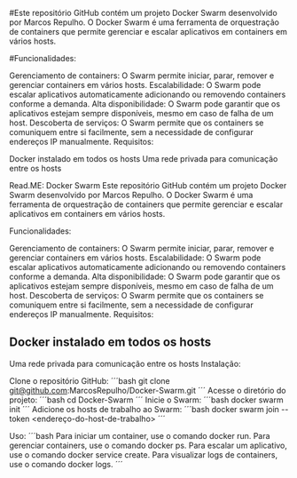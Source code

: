 #Este repositório GitHub contém um projeto Docker Swarm desenvolvido por Marcos Repulho. O Docker Swarm é uma ferramenta de orquestração de containers que permite gerenciar e escalar aplicativos em containers em vários hosts.





#Funcionalidades:

Gerenciamento de containers: O Swarm permite iniciar, parar, remover e gerenciar containers em vários hosts.
Escalabilidade: O Swarm pode escalar aplicativos automaticamente adicionando ou removendo containers conforme a demanda.
Alta disponibilidade: O Swarm pode garantir que os aplicativos estejam sempre disponíveis, mesmo em caso de falha de um host.
Descoberta de serviços: O Swarm permite que os containers se comuniquem entre si facilmente, sem a necessidade de configurar endereços IP manualmente.
Requisitos:

Docker instalado em todos os hosts
Uma rede privada para comunicação entre os hosts



Read.ME: Docker Swarm
Este repositório GitHub contém um projeto Docker Swarm desenvolvido por Marcos Repulho. O Docker Swarm é uma ferramenta de orquestração de containers que permite gerenciar e escalar aplicativos em containers em vários hosts.

Funcionalidades:

Gerenciamento de containers: O Swarm permite iniciar, parar, remover e gerenciar containers em vários hosts.
Escalabilidade: O Swarm pode escalar aplicativos automaticamente adicionando ou removendo containers conforme a demanda.
Alta disponibilidade: O Swarm pode garantir que os aplicativos estejam sempre disponíveis, mesmo em caso de falha de um host.
Descoberta de serviços: O Swarm permite que os containers se comuniquem entre si facilmente, sem a necessidade de configurar endereços IP manualmente.
Requisitos:

## Docker instalado em todos os hosts
Uma rede privada para comunicação entre os hosts
Instalação:

Clone o repositório GitHub:
´´´bash
git clone git@github.com:MarcosRepulho/Docker-Swarm.git
´´´
Acesse o diretório do projeto:
´´´bash
cd Docker-Swarm
´´´
Inicie o Swarm:
´´´bash
docker swarm init
´´´
Adicione os hosts de trabalho ao Swarm:
´´´bash
docker swarm join --token <token-de-trabalho> <endereço-do-host-de-trabalho>
´´´

Uso:
´´´bash
Para iniciar um container, use o comando docker run.
Para gerenciar containers, use o comando docker ps.
Para escalar um aplicativo, use o comando docker service create.
Para visualizar logs de containers, use o comando docker logs.
´´´
